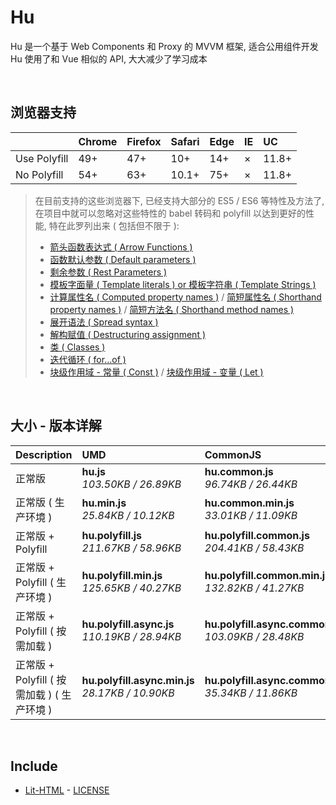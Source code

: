 # Hu
Hu 是一个基于 Web Components 和 Proxy 的 MVVM 框架, 适合公用组件开发<br>
Hu 使用了和 Vue 相似的 API, 大大减少了学习成本

<br>

## 浏览器支持

|              | Chrome | Firefox | Safari | Edge | IE | UC    |
| :-           | :-     | :-      | :-     | :-   | :- | :-    |
| Use Polyfill | 49+    | 47+     | 10+    | 14+  | ×  | 11.8+ |
| No Polyfill  | 54+    | 63+     | 10.1+  | 75+  | ×  | 11.8+ |

> 在目前支持的这些浏览器下, 已经支持大部分的 ES5 / ES6 等特性及方法了,<br>
> 在项目中就可以忽略对这些特性的 babel 转码和 polyfill 以达到更好的性能, 特在此罗列出来 ( 包括但不限于 ): <br>
  > - [箭头函数表达式 ( Arrow Functions )](https://developer.mozilla.org/zh-CN/docs/Web/JavaScript/Reference/Functions/Arrow_functions)
  > - [函数默认参数 ( Default parameters )](https://developer.mozilla.org/zh-CN/docs/Web/JavaScript/Reference/Functions/Default_parameters)
  > - [剩余参数 ( Rest Parameters )](https://developer.mozilla.org/zh-CN/docs/Web/JavaScript/Reference/Functions/Rest_parameters)
  > - [模板字面量 ( Template literals ) or 模板字符串 ( Template Strings )](https://developer.mozilla.org/zh-CN/docs/Web/JavaScript/Reference/template_strings)
  > - [计算属性名 ( Computed property names )](https://developer.mozilla.org/zh-CN/docs/Web/JavaScript/Reference/Operators/Object_initializer#计算属性名) / [简短属性名 ( Shorthand property names )](https://developer.mozilla.org/zh-CN/docs/Web/JavaScript/Reference/Operators/Object_initializer#属性定义) / [简短方法名 ( Shorthand method names )](https://developer.mozilla.org/zh-CN/docs/Web/JavaScript/Reference/Operators/Object_initializer#方法定义)
  > - [展开语法 ( Spread syntax )](https://developer.mozilla.org/zh-CN/docs/Web/JavaScript/Reference/Operators/Spread_syntax)
  > - [解构赋值 ( Destructuring assignment )](https://developer.mozilla.org/zh-CN/docs/Web/JavaScript/Reference/Operators/Destructuring_assignment)
  > - [类 ( Classes )](https://developer.mozilla.org/zh-CN/docs/Web/JavaScript/Reference/Classes)
  > - [迭代循环 ( for...of )](https://developer.mozilla.org/zh-CN/docs/Web/JavaScript/Reference/Statements/for...of)
  > - [块级作用域 - 常量 ( Const )](https://developer.mozilla.org/zh-CN/docs/Web/JavaScript/Reference/Statements/const) / [块级作用域 - 变量 ( Let )](https://developer.mozilla.org/zh-CN/docs/Web/JavaScript/Reference/Statements/let)

<br>

## 大小 - 版本详解
| Description | UMD | CommonJS | ES Module |
| :- | :- | :- | :- |
| 正常版 | **hu.js**<br>*103.50KB / 26.89KB* | **hu.common.js**<br>*96.74KB / 26.44KB* | **hu.esm.js**<br>*96.73KB / 26.43KB* |
| 正常版 ( 生产环境 ) | **hu.min.js**<br>*25.84KB / 10.12KB* | **hu.common.min.js**<br>*33.01KB / 11.09KB* | **hu.esm.min.js**<br>*25.67KB / 10.05KB* |
| 正常版 + Polyfill | **hu.polyfill.js**<br>*211.67KB / 58.96KB* | **hu.polyfill.common.js**<br>*204.41KB / 58.43KB* | **hu.polyfill.esm.js**<br>*204.39KB / 58.42KB* |
| 正常版 + Polyfill ( 生产环境 ) | **hu.polyfill.min.js**<br>*125.65KB / 40.27KB* | **hu.polyfill.common.min.js**<br>*132.82KB / 41.27KB* | **hu.polyfill.esm.min.js**<br>*125.48KB / 40.21KB* |
| 正常版 + Polyfill ( 按需加载 ) | **hu.polyfill.async.js**<br>*110.19KB / 28.94KB* | **hu.polyfill.async.common.js**<br>*103.09KB / 28.48KB* | **hu.polyfill.async.esm.js**<br>*103.07KB / 28.46KB* |
| 正常版 + Polyfill ( 按需加载 ) ( 生产环境 ) | **hu.polyfill.async.min.js**<br>*28.17KB / 10.90KB* | **hu.polyfill.async.common.min.js**<br>*35.34KB / 11.86KB* | **hu.polyfill.async.esm.min.js**<br>*28.00KB / 10.83KB* |

<br>

## Include
  - [Lit-HTML](https://github.com/Polymer/lit-html) \- [LICENSE](https://github.com/Polymer/lit-html/blob/master/LICENSE)